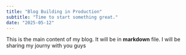 ```yaml
---
title: "Blog Building in Production"
subtitle: "Time to start something great."
date: "2025-05-12"
---
```


This is the main content of my blog. It will be in **markdown** file.
I will be sharing my journy with you guys
